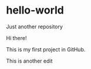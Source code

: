 # hello-world
Just another repository

Hi there! 

This is my first project in GitHub.

This is another edit
